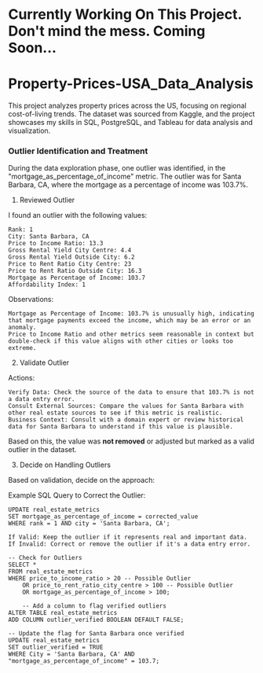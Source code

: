 # Currently Working On This Project. Don't mind the mess. Coming Soon...
# Property-Prices-USA_Data_Analysis
This project analyzes property prices across the US, focusing on regional cost-of-living trends. The dataset was sourced from Kaggle, and the project showcases my skills in SQL, PostgreSQL, and Tableau for data analysis and visualization.

### Outlier Identification and Treatment

During the data exploration phase, one outlier was identified, in the "mortgage_as_percentage_of_income" metric. The outlier was for Santa Barbara, CA, where the mortgage as a percentage of income was 103.7%. 

1. Reviewed Outlier

I found an outlier with the following values:

    Rank: 1
    City: Santa Barbara, CA
    Price to Income Ratio: 13.3
    Gross Rental Yield City Centre: 4.4
    Gross Rental Yield Outside City: 6.2
    Price to Rent Ratio City Centre: 23
    Price to Rent Ratio Outside City: 16.3
    Mortgage as Percentage of Income: 103.7
    Affordability Index: 1

Observations:

    Mortgage as Percentage of Income: 103.7% is unusually high, indicating that mortgage payments exceed the income, which may be an error or an anomaly.
    Price to Income Ratio and other metrics seem reasonable in context but double-check if this value aligns with other cities or looks too extreme.

2. Validate Outlier

Actions:

    Verify Data: Check the source of the data to ensure that 103.7% is not a data entry error.
    Consult External Sources: Compare the values for Santa Barbara with other real estate sources to see if this metric is realistic.
    Business Context: Consult with a domain expert or review historical data for Santa Barbara to understand if this value is plausible.

Based on this, the value was **not removed** or adjusted but marked as a valid outlier in the dataset.

3. Decide on Handling Outliers

Based on validation, decide on the approach:

Example SQL Query to Correct the Outlier:
```
UPDATE real_estate_metrics
SET mortgage_as_percentage_of_income = corrected_value
WHERE rank = 1 AND city = 'Santa Barbara, CA';
```

    If Valid: Keep the outlier if it represents real and important data.
    If Invalid: Correct or remove the outlier if it's a data entry error.

```
-- Check for Outliers
SELECT *
FROM real_estate_metrics
WHERE price_to_income_ratio > 20 -- Possible Outlier
	OR price_to_rent_ratio_city_centre > 100 -- Possible Outlier
	OR mortgage_as_percentage_of_income > 100;

	-- Add a column to flag verified outliers
ALTER TABLE real_estate_metrics
ADD COLUMN outlier_verified BOOLEAN DEFAULT FALSE;

-- Update the flag for Santa Barbara once verified
UPDATE real_estate_metrics
SET outlier_verified = TRUE
WHERE City = 'Santa Barbara, CA' AND "mortgage_as_percentage_of_income" = 103.7;
```
